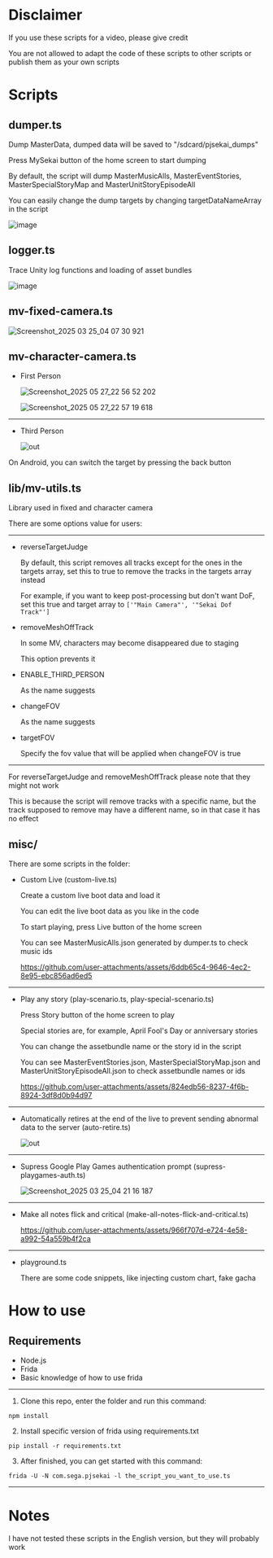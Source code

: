# Disclaimer
If you use these scripts for a video, please give credit

You are not allowed to adapt the code of these scripts to other scripts or publish them as your own scripts

# Scripts
## dumper.ts
Dump MasterData, dumped data will be saved to "/sdcard/pjsekai_dumps"

Press MySekai button of the home screen to start dumping

By default, the script will dump MasterMusicAlls, MasterEventStories, MasterSpecialStoryMap and MasterUnitStoryEpisodeAll

You can easily change the dump targets by changing targetDataNameArray in the script

![image](https://github.com/user-attachments/assets/28fef10a-9dcd-4ba5-898b-5cf98fd9784c)

## logger.ts
Trace Unity log functions and loading of asset bundles

![image](https://github.com/user-attachments/assets/93d0e922-24d0-41ad-bfa6-3532bd9768e5)

## mv-fixed-camera.ts

![Screenshot_2025 03 25_04 07 30 921](https://github.com/user-attachments/assets/e34d21c3-00f4-458e-abc0-852615ea54e4)

## mv-character-camera.ts

- First Person

  ![Screenshot_2025 05 27_22 56 52 202](https://github.com/user-attachments/assets/4176f90a-ea9f-41b9-8cfa-f9e6e4211881)
  
  ![Screenshot_2025 05 27_22 57 19 618](https://github.com/user-attachments/assets/7bb2363f-a69b-4e08-96e5-aa91adbe5da0)

---

- Third Person

  ![out](https://github.com/user-attachments/assets/4b435987-d596-419e-88d2-48367a448349)

On Android, you can switch the target by pressing the back button

## lib/mv-utils.ts
Library used in fixed and character camera

There are some options value for users:

---

- reverseTargetJudge
  
  By default, this script removes all tracks except for the ones in the targets array, set this to true to remove the tracks in the targets array instead

  For example, if you want to keep post-processing but don't want DoF, set this true and target array to `['"Main Camera"', '"Sekai Dof Track"']`

- removeMeshOffTrack

  In some MV, characters may become disappeared due to staging

  This option prevents it

- ENABLE_THIRD_PERSON

  As the name suggests

- changeFOV

  As the name suggests

- targetFOV

  Specify the fov value that will be applied when changeFOV is true

---

For reverseTargetJudge and removeMeshOffTrack please note that they might not work

This is because the script will remove tracks with a specific name, but the track supposed to remove may have a different name, so in that case it has no effect

## misc/
There are some scripts in the folder:
- Custom Live (custom-live.ts)

  Create a custom live boot data and load it

  You can edit the live boot data as you like in the code

  To start playing, press Live button of the home screen

  You can see MasterMusicAlls.json generated by dumper.ts to check music ids

  https://github.com/user-attachments/assets/6ddb65c4-9646-4ec2-8e95-ebc856ad6ed5

---

- Play any story (play-scenario.ts, play-special-scenario.ts)

  Press Story button of the home screen to play

  Special stories are, for example, April Fool's Day or anniversary stories

  You can change the assetbundle name or the story id in the script

  You can see MasterEventStories.json, MasterSpecialStoryMap.json and MasterUnitStoryEpisodeAll.json to check assetbundle names or ids

  https://github.com/user-attachments/assets/824edb56-8237-4f6b-8924-3df8d0b94d97

---

- Automatically retires at the end of the live to prevent sending abnormal data to the server (auto-retire.ts)

  ![out](https://github.com/user-attachments/assets/712aa0b6-f172-4413-b464-b5ae287e0d6b)

---
  
- Supress Google Play Games authentication prompt (supress-playgames-auth.ts)

  ![Screenshot_2025 03 25_04 21 16 187](https://github.com/user-attachments/assets/05a01dbc-8b8e-45b6-9152-d9f3f767a356)

---

- Make all notes flick and critical (make-all-notes-flick-and-critical.ts)

  https://github.com/user-attachments/assets/966f707d-e724-4e58-a992-54a559b4f2ca

---

- playground.ts

  There are some code snippets, like injecting custom chart, fake gacha

# How to use
## Requirements
- Node.js
- Frida
- Basic knowledge of how to use frida

---

1. Clone this repo, enter the folder and run this command:
```
npm install
```
2. Install specific version of frida using requirements.txt
```
pip install -r requirements.txt
```
3. After finished, you can get started with this command:
```
frida -U -N com.sega.pjsekai -l the_script_you_want_to_use.ts
```

---

# Notes
I have not tested these scripts in the English version, but they will probably work
